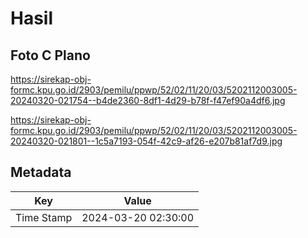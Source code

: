 # Hasil

## Foto C Plano

https://sirekap-obj-formc.kpu.go.id/2903/pemilu/ppwp/52/02/11/20/03/5202112003005-20240320-021754--b4de2360-8df1-4d29-b78f-f47ef90a4df6.jpg

https://sirekap-obj-formc.kpu.go.id/2903/pemilu/ppwp/52/02/11/20/03/5202112003005-20240320-021801--1c5a7193-054f-42c9-af26-e207b81af7d9.jpg


## Metadata

| Key        | Value               |
| ---------- | ------------------- |
| Time Stamp | 2024-03-20 02:30:00 |



